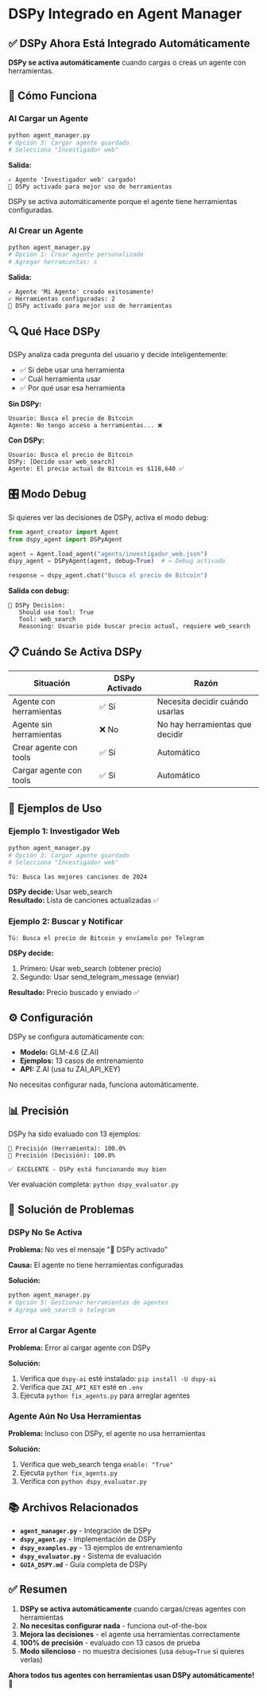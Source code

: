 # DSPy Integrado en Agent Manager

## ✅ DSPy Ahora Está Integrado Automáticamente

**DSPy se activa automáticamente** cuando cargas o creas un agente con herramientas.

## 🎯 Cómo Funciona

### Al Cargar un Agente

```bash
python agent_manager.py
# Opción 3: Cargar agente guardado
# Selecciona "Investigador web"
```

**Salida:**
```
✓ Agente 'Investigador web' cargado!
🤖 DSPy activado para mejor uso de herramientas
```

DSPy se activa automáticamente porque el agente tiene herramientas configuradas.

### Al Crear un Agente

```bash
python agent_manager.py
# Opción 1: Crear agente personalizado
# Agregar herramientas: s
```

**Salida:**
```
✓ Agente 'Mi Agente' creado exitosamente!
✓ Herramientas configuradas: 2
🤖 DSPy activado para mejor uso de herramientas
```

## 🔍 Qué Hace DSPy

DSPy analiza cada pregunta del usuario y decide inteligentemente:
- ✅ Si debe usar una herramienta
- ✅ Cuál herramienta usar
- ✅ Por qué usar esa herramienta

**Sin DSPy:**
```
Usuario: Busca el precio de Bitcoin
Agente: No tengo acceso a herramientas... ❌
```

**Con DSPy:**
```
Usuario: Busca el precio de Bitcoin
DSPy: [Decide usar web_search]
Agente: El precio actual de Bitcoin es $118,640 ✅
```

## 🎛️ Modo Debug

Si quieres ver las decisiones de DSPy, activa el modo debug:

```python
from agent_creator import Agent
from dspy_agent import DSPyAgent

agent = Agent.load_agent("agents/investigador_web.json")
dspy_agent = DSPyAgent(agent, debug=True)  # ← Debug activado

response = dspy_agent.chat("Busca el precio de Bitcoin")
```

**Salida con debug:**
```
🤖 DSPy Decision:
   Should use tool: True
   Tool: web_search
   Reasoning: Usuario pide buscar precio actual, requiere web_search
```

## 📋 Cuándo Se Activa DSPy

| Situación | DSPy Activado | Razón |
|-----------|---------------|-------|
| Agente con herramientas | ✅ Sí | Necesita decidir cuándo usarlas |
| Agente sin herramientas | ❌ No | No hay herramientas que decidir |
| Crear agente con tools | ✅ Sí | Automático |
| Cargar agente con tools | ✅ Sí | Automático |

## 🚀 Ejemplos de Uso

### Ejemplo 1: Investigador Web

```bash
python agent_manager.py
# Opción 3: Cargar agente guardado
# Selecciona "Investigador web"
```

```
Tú: Busca las mejores canciones de 2024
```

**DSPy decide:** Usar web_search  
**Resultado:** Lista de canciones actualizadas ✅

### Ejemplo 2: Buscar y Notificar

```
Tú: Busca el precio de Bitcoin y envíamelo por Telegram
```

**DSPy decide:**
1. Primero: Usar web_search (obtener precio)
2. Segundo: Usar send_telegram_message (enviar)

**Resultado:** Precio buscado y enviado ✅

## ⚙️ Configuración

DSPy se configura automáticamente con:
- **Modelo:** GLM-4.6 (Z.AI)
- **Ejemplos:** 13 casos de entrenamiento
- **API:** Z.AI (usa tu ZAI_API_KEY)

No necesitas configurar nada, funciona automáticamente.

## 📊 Precisión

DSPy ha sido evaluado con 13 ejemplos:

```
🎯 Precisión (Herramienta): 100.0%
🎯 Precisión (Decisión): 100.0%

✅ EXCELENTE - DSPy está funcionando muy bien
```

Ver evaluación completa: `python dspy_evaluator.py`

## 🔧 Solución de Problemas

### DSPy No Se Activa

**Problema:** No ves el mensaje "🤖 DSPy activado"

**Causa:** El agente no tiene herramientas configuradas

**Solución:**
```bash
python agent_manager.py
# Opción 5: Gestionar herramientas de agentes
# Agrega web_search o telegram
```

### Error al Cargar Agente

**Problema:** Error al cargar agente con DSPy

**Solución:**
1. Verifica que `dspy-ai` esté instalado: `pip install -U dspy-ai`
2. Verifica que `ZAI_API_KEY` esté en `.env`
3. Ejecuta `python fix_agents.py` para arreglar agentes

### Agente Aún No Usa Herramientas

**Problema:** Incluso con DSPy, el agente no usa herramientas

**Solución:**
1. Verifica que web_search tenga `enable: "True"`
2. Ejecuta `python fix_agents.py`
3. Verifica con `python dspy_evaluator.py`

## 📚 Archivos Relacionados

- **`agent_manager.py`** - Integración de DSPy
- **`dspy_agent.py`** - Implementación de DSPy
- **`dspy_examples.py`** - 13 ejemplos de entrenamiento
- **`dspy_evaluator.py`** - Sistema de evaluación
- **`GUIA_DSPY.md`** - Guía completa de DSPy

## ✅ Resumen

1. **DSPy se activa automáticamente** cuando cargas/creas agentes con herramientas
2. **No necesitas configurar nada** - funciona out-of-the-box
3. **Mejora las decisiones** - el agente usa herramientas correctamente
4. **100% de precisión** - evaluado con 13 casos de prueba
5. **Modo silencioso** - no muestra decisiones (usa `debug=True` si quieres verlas)

**Ahora todos tus agentes con herramientas usan DSPy automáticamente!** 🎉
